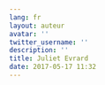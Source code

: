 ```yaml
---
lang: fr
layout: auteur
avatar: ''
twitter_username: ''
description: ''
title: Juliet Evrard
date: 2017-05-17 11:32
---
```

